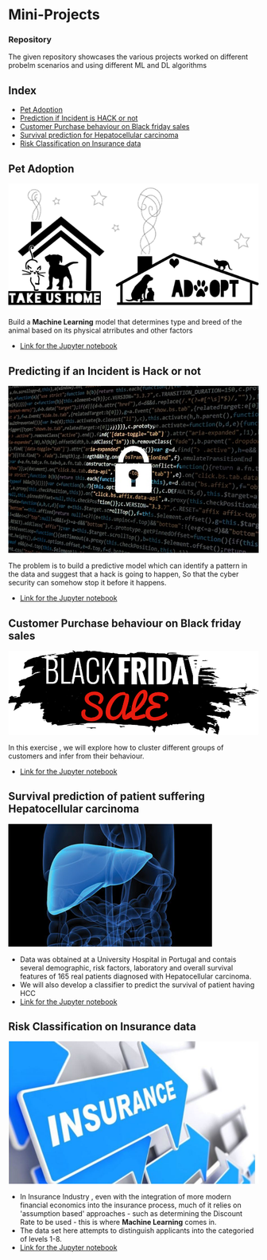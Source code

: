 # Mini-Projects

### Repository

The given repository showcases the various projects worked on different probelm scenarios and using different ML and DL algorithms

## Index
-  [Pet Adoption](#section1)<br>
-  [Prediction if Incident is HACK or not](#section2)<br>
-  [Customer Purchase behaviour on Black friday sales](#section3)<br>
-  [Survival prediction for Hepatocellular carcinoma](#section4)<br>
-  [Risk Classification on Insurance data](#section5)<br>

<a id=section1></a>
## Pet Adoption
![alt text](https://raw.githubusercontent.com/VijayMukkala/Mini-Projects/master/Pet%20Adoption/pet-adoption-5441817_640.png)

Build a __Machine Learning__ model that determines type and breed of the animal based on its physical atrributes and other factors
- [Link for the Jupyter notebook](https://https://github.com/VijayMukkala/Mini-Projects/blob/master/Pet%20Adoption/Pet%20Adoption_final.ipynb)


<a id=section2></a>
## Predicting if an Incident is Hack or not

![alt text](https://raw.githubusercontent.com/VijayMukkala/Mini-Projects/master/Predict_incident-is-hack/hacker-1944688_640.jpg)

The problem is to build a predictive model which can identify a pattern in the data and suggest that a hack is going to happen, So that the cyber security can somehow stop it before it happens.

- [Link for the Jupyter notebook](https://github.com/VijayMukkala/Mini-Projects/blob/master/Predict_incident-is-hack/Hackornot.ipynb)

<a id=section3></a>
## Customer Purchase behaviour on Black friday sales
![alt text](https://raw.githubusercontent.com/VijayMukkala/Machine-Learning-with-Python/master/Balck%20Friday%20Sales%20Behaviour%20based%20on%20pruchase%20and%20Sales%20prediction/Black-Friday-Sale-Banner.png)



In this exercise , we will explore how to cluster different groups of customers and infer from their behaviour.

- [Link for the Jupyter notebook](https://github.com/VijayMukkala/Machine-Learning-with-Python/blob/master/Balck%20Friday%20Sales%20Behaviour%20based%20on%20pruchase%20and%20Sales%20prediction/Customer%20Purchase%20Behaviour.ipynb)

<a id=section4></a>
## Survival prediction of patient suffering Hepatocellular carcinoma

![alt text](https://raw.githubusercontent.com/VijayMukkala/Machine-Learning-with-Python/master/Images/liver-large-thumb.jpg)

- Data was obtained at a University Hospital in Portugal and contais several demographic, risk factors, laboratory and overall survival features of 165 real patients diagnosed with Hepatocellular carcinoma.
- We will also develop a classifier to predict the survival of patient having HCC
- [Link for the Jupyter notebook](https://github.com/VijayMukkala/Machine-Learning-with-Python/blob/master/Survival%20prediction_Hcc/hcc_survival_1.ipynb)

<a id=section5></a>
## Risk Classification on Insurance data

![alt text](https://raw.githubusercontent.com/VijayMukkala/Machine-Learning-with-Python/master/Images/Insurance.JPG)


- In Insurance Industry , even with the integration of more modern financial economics into the insurance process, much of it relies on 'assumption based' approaches - such as determining the Discount Rate to be used - this is where __Machine Learning__ comes in.
- The data set here attempts to distinguish applicants into the categoried of levels 1-8.
- [Link for the Jupyter notebook](https://github.com/VijayMukkala/Machine-Learning-with-Python/blob/master/Risk%20Classification%20on%20Insurance%20data/Insurance_data.ipynb)
